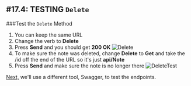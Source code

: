 #17.4: TESTING `Delete`
---
###Test the `Delete` Method
1. You can keep the same URL
2. Change the verb to **Delete**
3. Press **Send** and you should get **200 OK**
![Delete](/assets/17.4-A.png)
4. To make sure the note was deleted, change **Delete** to **Get** and take the /id off the end of the URL so it's just **api/Note**
5. Press **Send** and make sure the note is no longer there
![DeleteTest](/assets/17.4-B.png)

[Next,](/18-Swagger/18.0-Swagger.md) we'll use a different tool, Swagger, to test the endpoints.